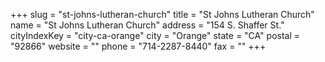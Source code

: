 +++
slug = "st-johns-lutheran-church"
title = "St Johns Lutheran Church"
name = "St Johns Lutheran Church"
address = "154 S. Shaffer St."
cityIndexKey = "city-ca-orange"
city = "Orange"
state = "CA"
postal = "92866"
website = ""
phone = "714-2287-8440"
fax = ""
+++
